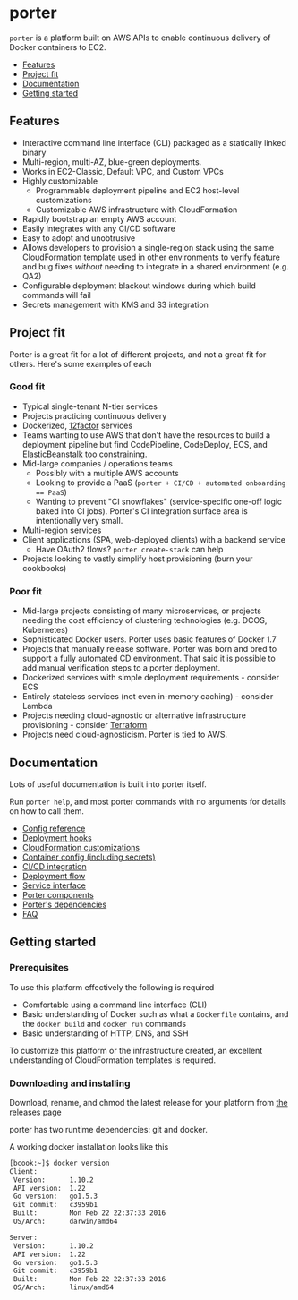 porter
======

`porter` is a platform built on AWS APIs to enable continuous delivery of
Docker containers to EC2.

- [Features](#features)
- [Project fit](#project-fit)
- [Documentation](#documentation)
- [Getting started](#getting-started)

Features
--------

- Interactive command line interface (CLI) packaged as a statically linked binary
- Multi-region, multi-AZ, blue-green deployments.
- Works in EC2-Classic, Default VPC, and Custom VPCs
- Highly customizable
  - Programmable deployment pipeline and EC2 host-level customizations
  - Customizable AWS infrastructure with CloudFormation
- Rapidly bootstrap an empty AWS account
- Easily integrates with any CI/CD software
- Easy to adopt and unobtrusive
- Allows developers to provision a single-region stack using the same
  CloudFormation template used in other environments to verify feature and bug
  fixes _without_ needing to integrate in a shared environment (e.g. QA2)
- Configurable deployment blackout windows during which build commands
  will fail
- Secrets management with KMS and S3 integration

Project fit
-----------

Porter is a great fit for a lot of different projects, and not a great fit for
others. Here's some examples of each

### Good fit

- Typical single-tenant N-tier services
- Projects practicing continuous delivery
- Dockerized, [12factor](http://12factor.net/) services
- Teams wanting to use AWS that don't have the resources to build a
  deployment pipeline but find CodePipeline, CodeDeploy, ECS, and
  ElasticBeanstalk too constraining.
- Mid-large companies / operations teams
  - Possibly with a multiple AWS accounts
  - Looking to provide a PaaS (`porter + CI/CD + automated onboarding == PaaS`)
  - Wanting to prevent "CI snowflakes" (service-specific one-off logic baked
    into CI jobs). Porter's CI integration surface area is intentionally very
    small.
- Multi-region services
- Client applications (SPA, web-deployed clients) with a backend service
  - Have OAuth2 flows? `porter create-stack` can help
- Projects looking to vastly simplify host provisioning (burn your cookbooks)

### Poor fit

- Mid-large projects consisting of many microservices, or projects needing the
  cost efficiency of clustering technologies (e.g. DCOS, Kubernetes)
- Sophisticated Docker users. Porter uses basic features of Docker 1.7
- Projects that manually release software. Porter was born and bred to support a
  fully automated CD environment. That said it is possible to add manual
  verification steps to a porter deployment.
- Dockerized services with simple deployment requirements - consider ECS
- Entirely stateless services (not even in-memory caching) - consider Lambda
- Projects needing cloud-agnostic or alternative infrastructure provisioning - consider [Terraform](https://www.terraform.io)
- Projects need cloud-agnosticism. Porter is tied to AWS.

Documentation
-------------

Lots of useful documentation is built into porter itself.

Run `porter help`, and most porter commands with no arguments for details on how
to call them.

- [Config reference](detailed_design/config-reference.md)
- [Deployment hooks](detailed_design/deployment-hooks.md)
- [CloudFormation customizations](detailed_design/cfn-customization.md)
- [Container config (including secrets)](detailed_design/container-config.md)
- [CI/CD integration](detailed_design/ci-cd-integration.md)
- [Deployment flow](https://www.lucidchart.com/documents/view/95a3fdca-ff76-40c5-98fd-6b3071ba86bc)
- [Service interface](detailed_design/platform-service.md)
- [Porter components](detailed_design/components.md)
- [Porter's dependencies](detailed_design/versions.md)
- [FAQ](faq.md)

Getting started
---------------

### Prerequisites

To use this platform effectively the following is required

- Comfortable using a command line interface (CLI)
- Basic understanding of Docker such as what a `Dockerfile` contains, and the
  `docker build` and `docker run` commands
- Basic understanding of HTTP, DNS, and SSH

To customize this platform or the infrastructure created, an excellent
understanding of CloudFormation templates is required.

### Downloading and installing

Download, rename, and chmod the latest release for your platform from
[the releases page](https://github.com/adobe-platform/porter/releases)

porter has two runtime dependencies: git and docker.

A working docker installation looks like this

```bash
[bcook:~]$ docker version
Client:
 Version:      1.10.2
 API version:  1.22
 Go version:   go1.5.3
 Git commit:   c3959b1
 Built:        Mon Feb 22 22:37:33 2016
 OS/Arch:      darwin/amd64

Server:
 Version:      1.10.2
 API version:  1.22
 Go version:   go1.5.3
 Git commit:   c3959b1
 Built:        Mon Feb 22 22:37:33 2016
 OS/Arch:      linux/amd64
```
